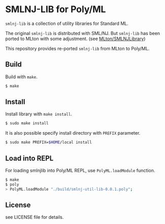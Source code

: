 # SMLNJ-LIB for Poly/ML

`smlnj-lib` is a collection of utility libraries for Standard ML.

The original `smlnj-lib` is distributed with SML/NJ.
But `smlnj-lib` has been ported to MLton with some adjustment. (see [MLton/SMLNJLibrary][njlib_mlton])

This repository provides re-ported `smlnj-lib` from MLton to Poly/ML.


## Build

Build with `make`.

```sh
$ make
```


## Install

Install library with `make install`.

```sh
$ sudo make install
```

It is also possible specify install directory with `PREFIX` parameter.

```sh
$ sudo make PREFIX=$HOME/local install
```


## Load into REPL

For loading smlnjlib into Poly/ML REPL, use `PolyML.loadModule` function.

```sh
$ make
$ poly
> PolyML.loadModule "./build/smlnj-util-lib-0.0.1.poly";
```


## License

see LICENSE file for details.


[njlib_mlton]: http://mlton.org/SMLNJLibrary

